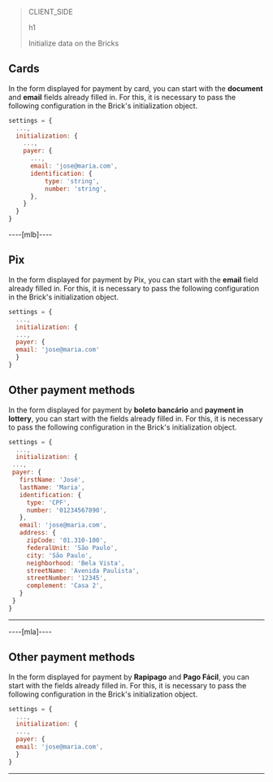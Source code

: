 > CLIENT_SIDE
>
> h1
>
> Initialize data on the Bricks

## Cards

In the form displayed for payment by card, you can start with the **document** and **email** fields already filled in. For this, it is necessary to pass the following configuration in the Brick's initialization object.

```javascript
settings = {
  ...,
  initialization: {
    ...,
    payer: {
      ...,
      email: 'jose@maria.com',
      identification: {
          type: 'string',
          number: 'string',
      },
    }
  }
}
```

----[mlb]----
## Pix

In the form displayed for payment by Pix, you can start with the **email** field already filled in. For this, it is necessary to pass the following configuration in the Brick's initialization object.

```javascript
settings = {
  ...,
  initialization: {
  ...,
  payer: {
  email: 'jose@maria.com'
  }
}
```

## Other payment methods

In the form displayed for payment by **boleto bancário** and **payment in lottery**, you can start with the fields already filled in. For this, it is necessary to pass the following configuration in the Brick's initialization object.

```javascript
settings = {
  ...,
  initialization: {
 ...,
 payer: {
   firstName: 'José',
   lastName: 'Maria',
   identification: {
     type: 'CPF',
     number: '01234567890',
   },
   email: 'jose@maria.com',
   address: {
     zipCode: '01.310-100',
     federalUnit: 'São Paulo',
     city: 'São Paulo',
     neighborhood: 'Bela Vista',
     streetName: 'Avenida Paulista',
     streetNumber: '12345',
     complement: 'Casa 2',
   }
 }
}
```
------------
----[mla]----
## Other payment methods

In the form displayed for payment by **Rapipago** and **Pago Fácil**, you can start with the fields already filled in. For this, it is necessary to pass the following configuration in the Brick's initialization object.

```javascript
settings = {
  ...,
  initialization: {
  ...,
  payer: {
  email: 'jose@maria.com',
  }
}
```
------------